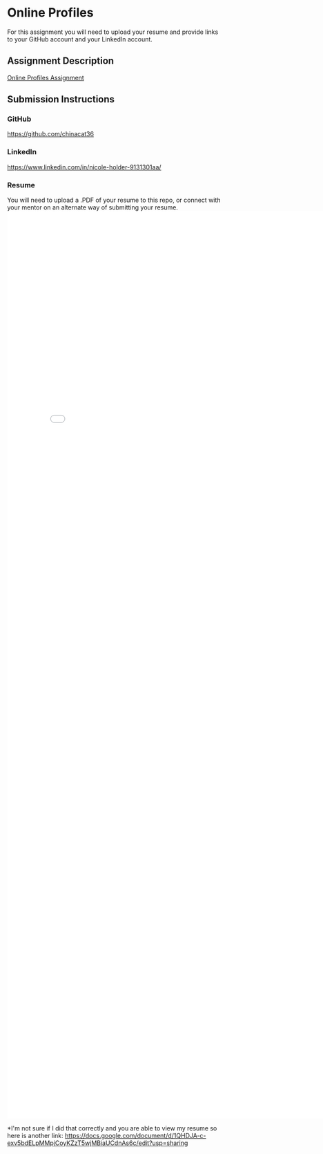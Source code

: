 # Online Profiles
For this assignment you will need to upload your resume and provide links to your GitHub account and your LinkedIn account.

## Assignment Description
[Online Profiles Assignment](https://education.launchcode.org/liftoff/modules/assignments/online-profiles)

## Submission Instructions
 
### GitHub
https://github.com/chinacat36
 
### LinkedIn
https://www.linkedin.com/in/nicole-holder-9131301aa/

### Resume
You will need to upload a .PDF of your resume to this repo, or connect with your mentor on an alternate way of submitting your resume.
<embed src="file:///Users/nicoleholder/Downloads/TechResume.pdf" width="800px" height="2100px" />

*I'm not sure if I did that correctly and you are able to view my resume so here is another link:
https://docs.google.com/document/d/1QHDJA-c-exv5bdELpMMpjCoyKZzT5wjMBiaUCdnAs6c/edit?usp=sharing
